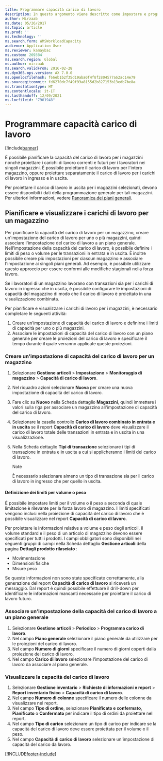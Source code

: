 ```yaml
---
title: Programmare capacità carico di lavoro
description: In questo argomento viene descritto come impostare e programmare la capacità di carico di lavoro per i lavoratori di un magazzino o per un intero magazzino.
author: Mirzaab
ms.date: 05/26/2017
ms.topic: article
ms.prod: ''
ms.technology: ''
ms.search.form: WMSWorkloadCapacity
audience: Application User
ms.reviewer: kamaybac
ms.custom: 269384
ms.search.region: Global
ms.author: mirzaab
ms.search.validFrom: 2016-02-28
ms.dyn365.ops.version: AX 7.0.0
ms.openlocfilehash: f66eb1b2f35d19aba0f4f8f2804577a62ac14e79
ms.sourcegitcommit: fd6270dc7f49f93a8155d2b827153b13edb7be8a
ms.translationtype: HT
ms.contentlocale: it-IT
ms.lasthandoff: 12/09/2021
ms.locfileid: "7901948"
---
```

# <a name="schedule-workload-capacity"></a>Programmare capacità carico di lavoro

[!include[banner](../includes/banner.md)]

È possibile pianificare la capacità del carico di lavoro per i magazzini nonché proiettare i carichi di lavoro correnti e futuri per i lavoratori nei singoli magazzini. È possibile proiettare il carico di lavoro per l'intero magazzino, oppure proiettare separatamente il carico di lavoro per i carichi di lavoro in ingresso e in uscita.

Per proiettare il carico di lavoro in uscita per i magazzini selezionati, devono essere disponibili i dati della programmazione generale per tali magazzini. Per ulteriori informazioni, vedere [Panoramica dei piani generali](../master-planning/master-plans.md).

## <a name="schedule-and-view-workloads-for-a-warehouse"></a>Pianificare e visualizzare i carichi di lavoro per un magazzino

Per pianificare la capacità del carico di lavoro per un magazzino, creare un'impostazione del carico di lavoro per uno o più magazzini, quindi associare l'impostazione del carico di lavoro a un piano generale. Nell'impostazione della capacità del carico di lavoro, è possibile definire i limiti di peso o volume per le transazioni in entrata e in uscita. È inoltre possibile creare più impostazioni per ciascun magazzino e associare l'impostazione ai singoli piani generali. Ad esempio, è possibile utilizzare questo approccio per essere conformi alle modifiche stagionali nella forza lavoro.

Se i lavoratori di un magazzino lavorano con transazioni sia per i carichi di lavoro in ingresso che in uscita, è possibile configurare le impostazioni di capacità del magazzino di modo che il carico di lavoro è proiettato in una visualizzazione combinata.

Per pianificare e visualizzare i carichi di lavoro per i magazzini, è necessario completare le seguenti attività:

1. Creare un'impostazione di capacità del carico di lavoro e definirne i limiti di capacità per uno o più magazzini.
2. Associare le impostazioni di capacità del carico di lavoro con un piano generale per creare le proiezioni del carico di lavoro e specificare il tempo durante il quale verranno applicate queste proiezioni.

### <a name="create-a-workload-capacity-setup-for-a-warehouse"></a>Creare un'impostazione di capacità del carico di lavoro per un magazzino

1. Selezionare **Gestione articoli** \> **Impostazione** \> **Monitoraggio di magazzino** \> **Capacità di carico di lavoro**.
2. Nel riquadro azioni selezionare **Nuova** per creare una nuova impostazione di capacità del carico di lavoro.
3. Fare clic su **Nuovo** nella Scheda dettaglio **Magazzini**, quindi immettere i valori sulla riga per associare un magazzino all'impostazione di capacità del carico di lavoro.
4. Selezionare la casella controllo **Carico di lavoro combinato in entrata e in uscita** se il report **Capacità di carico di lavoro** deve visualizzare il carico di lavoro totale delle transazioni in entrata e in uscita in una visualizzazione.
5. Nella Scheda dettaglio **Tipi di transazione** selezionare i tipi di transazione in entrata e in uscita a cui si applicheranno i limiti del carico di lavoro.

    > [!NOTE]
    > È necessario selezionare almeno un tipo di transazione sia per il carico di lavoro in ingresso che per quello in uscita.

#### <a name="define-limits-for-volume-or-weight"></a>Definizione dei limiti per volume o peso

È possibile impostare limiti per il volume o il peso a seconda di quale limitazione è rilevante per la forza lavoro di magazzino. I limiti specificati vengono inclusi nella proiezione di capacità del carico di lavoro che è possibile visualizzare nel report **Capacità di carico di lavoro**.

Per proiettare le informazioni relative a volume e peso degli articoli, il volume standard e il peso di un articolo di magazzino devono essere specificati per tutti i prodotti. I campi obbligatori sono disponibili nei seguenti gruppi di campi nella Scheda dettaglio **Gestione articoli** della pagina **Dettagli prodotto rilasciato** :

- Movimentazione
- Dimensioni fisiche
- Misure peso

Se queste informazioni non sono state specificate correttamente, alla generazione del report **Capacità di carico di lavoro** si riceverà un messaggio. Dal report è quindi possibile effettuare il drill-down per identificare le informazioni mancanti necessarie per proiettare il carico di lavoro futuro.

### <a name="associate-a-workload-capacity-setup-with-a-master-plan"></a>Associare un'impostazione della capacità del carico di lavoro a un piano generale

1. Selezionare **Gestione articoli** \> **Periodico** \> **Programma carico di lavoro**.
2. Nel campo **Piano generale** selezionare il piano generale da utilizzare per le proiezioni del carico di lavoro.
3. Nel campo **Numero di giorni** specificare il numero di giorni coperti dalla proiezione del carico di lavoro.
4. Nel campo **Carico di lavoro** selezionare l'impostazione del carico di lavoro da associare al piano generale.

### <a name="view-workload-capacity"></a>Visualizzare la capacità del carico di lavoro

1. Selezionare **Gestione inventario** \> **Richieste di informazioni e report** \> **Report inventario fisico** \> **Capacità di carico di lavoro**.
2. Nel campo **Numero di colonne** specificare il numero delle colonne da visualizzare nel report.
3. Nel campo **Tipo di ordine**, selezionare **Pianificato e confermato**, **Pianificato** o **Confermato** per indicare il tipo di ordini da proiettare nel report.
4. Nel campo **Tipo di carico** selezionare un tipo di carico per indicare se la capacità del carico di lavoro deve essere proiettata per il volume o il peso.
5. Nel campo **Capacità di carico di lavoro** selezionare un'impostazione di capacità del carico da lavoro.


[!INCLUDE[footer-include](../../includes/footer-banner.md)]